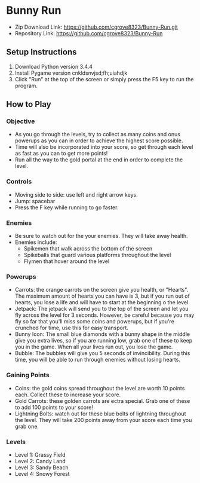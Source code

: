 # Bunny Run

* Zip Download Link: https://github.com/cgrove8323/Bunny-Run.git
* Repository Link: https://github.com/cgrove8323/Bunny-Run

## Setup Instructions

1. Download Python version 3.4.4
1. Install Pygame version cnkldsnvjsd;fh;uiahdjk
1. Click "Run" at the top of the screen or simply press the F5 key to run the program.

## How to Play

### Objective
* As you go through the levels, try to collect as many coins and onus powerups as you can in order to achieve the highest score possible.
* Time will also be incorporated into your score, so get through each level as fast as you can to get more points!
* Run all the way to the gold portal at the end in order to complete the level.

### Controls
* Moving side to side: use left and right arrow keys.
* Jump: spacebar
* Press the F key while running to go faster.

### Enemies
* Be sure to watch out for the your enemies. They will take away health.
* Enemies include:
  * Spikemen that walk across the bottom of the screen
  * Spikeballs that guard various platforms throughout the level
  * Flymen that hover around the level
  
### Powerups
* Carrots: the orange carrots on the screen give you health, or "Hearts". The maximum amount of hearts you can have is 3, but if you run out of hearts, you lose a life and will have to start at the beginning o the level.
* Jetpack: The jetpack will send you to the top of the screen and let you fly across the level for 3 seconds. However, be careful because you may fly so far that you'll miss some coins and powerups, but if you're crunched for time, use this for easy transport.
* Bunny Icon: The small blue diamonds with a bunny shape in the middle give you extra lives, so if you are running low, grab one of these to keep you in the game. When all your lives run out, you lose the game.
* Bubble: The bubbles will give you 5 seconds of invincibility. During this time, you will be able to run through enemies without losing hearts.

### Gaining Points
* Coins: the gold coins spread throughout the level are worth 10 points each. Collect these to increase your score.
* Gold Carrots: these golden carrots are ectra special. Grab one of these to add 100 points to your score!
* Lightning Bolts: watch out for these blue bolts of lightning throughout the level. They will take 200 points away from your score each time you grab one.

### Levels
* Level 1: Grassy Field
* Level 2: Candy Land
* Level 3: Sandy Beach
* Level 4: Snowy Forest
